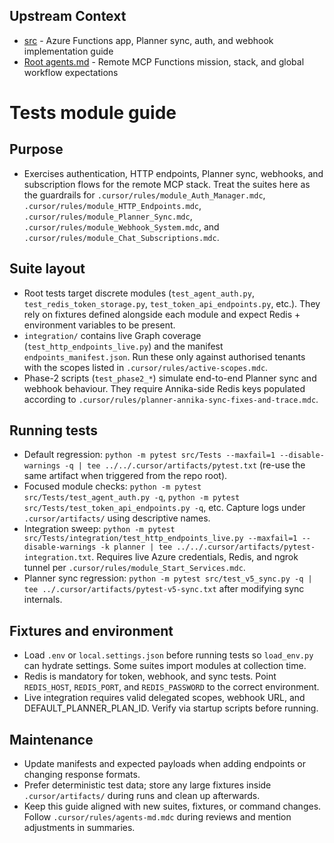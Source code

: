 ## Upstream Context
- [src](../agents.md) - Azure Functions app, Planner sync, auth, and webhook implementation guide
- [Root agents.md](../../agents.md) - Remote MCP Functions mission, stack, and global workflow expectations
# Tests module guide

## Purpose
- Exercises authentication, HTTP endpoints, Planner sync, webhooks, and subscription flows for the remote MCP stack. Treat the suites here as the guardrails for `.cursor/rules/module_Auth_Manager.mdc`, `.cursor/rules/module_HTTP_Endpoints.mdc`, `.cursor/rules/module_Planner_Sync.mdc`, `.cursor/rules/module_Webhook_System.mdc`, and `.cursor/rules/module_Chat_Subscriptions.mdc`.

## Suite layout
- Root tests target discrete modules (`test_agent_auth.py`, `test_redis_token_storage.py`, `test_token_api_endpoints.py`, etc.). They rely on fixtures defined alongside each module and expect Redis + environment variables to be present.
- `integration/` contains live Graph coverage (`test_http_endpoints_live.py`) and the manifest `endpoints_manifest.json`. Run these only against authorised tenants with the scopes listed in `.cursor/rules/active-scopes.mdc`.
- Phase-2 scripts (`test_phase2_*`) simulate end-to-end Planner sync and webhook behaviour. They require Annika-side Redis keys populated according to `.cursor/rules/planner-annika-sync-fixes-and-trace.mdc`.

## Running tests
- Default regression: `python -m pytest src/Tests --maxfail=1 --disable-warnings -q | tee ../../.cursor/artifacts/pytest.txt` (re-use the same artifact when triggered from the repo root).
- Focused module checks: `python -m pytest src/Tests/test_agent_auth.py -q`, `python -m pytest src/Tests/test_token_api_endpoints.py -q`, etc. Capture logs under `.cursor/artifacts/` using descriptive names.
- Integration sweep: `python -m pytest src/Tests/integration/test_http_endpoints_live.py --maxfail=1 --disable-warnings -k planner | tee ../../.cursor/artifacts/pytest-integration.txt`. Requires live Azure credentials, Redis, and ngrok tunnel per `.cursor/rules/module_Start_Services.mdc`.
- Planner sync regression: `python -m pytest src/test_v5_sync.py -q | tee ../.cursor/artifacts/pytest-v5-sync.txt` after modifying sync internals.

## Fixtures and environment
- Load `.env` or `local.settings.json` before running tests so `load_env.py` can hydrate settings. Some suites import modules at collection time.
- Redis is mandatory for token, webhook, and sync tests. Point `REDIS_HOST`, `REDIS_PORT`, and `REDIS_PASSWORD` to the correct environment.
- Live integration requires valid delegated scopes, webhook URL, and DEFAULT_PLANNER_PLAN_ID. Verify via startup scripts before running.

## Maintenance
- Update manifests and expected payloads when adding endpoints or changing response formats.
- Prefer deterministic test data; store any large fixtures inside `.cursor/artifacts/` during runs and clean up afterwards.
- Keep this guide aligned with new suites, fixtures, or command changes. Follow `.cursor/rules/agents-md.mdc` during reviews and mention adjustments in summaries.

